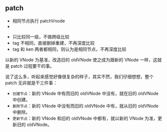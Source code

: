## patch

- 相同节点执行 patchVnode
-

* 只比较同一级，不做跨级比较
* tag 不相同，直接删掉重建，不再深度比较
* tag 和 ken 两者都相同，则认为是相同节点，不再深度比较

以新的 VNode 为基准，改造旧的 oldVNode 使之成为跟新的 VNode 一样，这就是 patch 过程要干的事。

说了这么多，听起来感觉好像很复杂的样子，其实不然，我们仔细想想，整个 patch 无非就是干三件事：

- `创建节点`：新的 VNode 中有而旧的 oldVNode 中没有，就在旧的 oldVNode 中创建。
- `删除节点`：新的 VNode 中没有而旧的 oldVNode 中有，就从旧的 oldVNode 中删除。
- `更新节点`：新的 VNode 和旧的 oldVNode 中都有，就以新的 VNode 为准，更新旧的 oldVNode。
